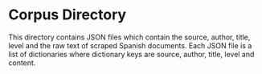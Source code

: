 # Corpus Directory
This directory contains JSON files which contain the source, author, title, level and the raw text of scraped Spanish documents. Each JSON file is a list of dictionaries where dictionary keys are source, author, title, level and content.

